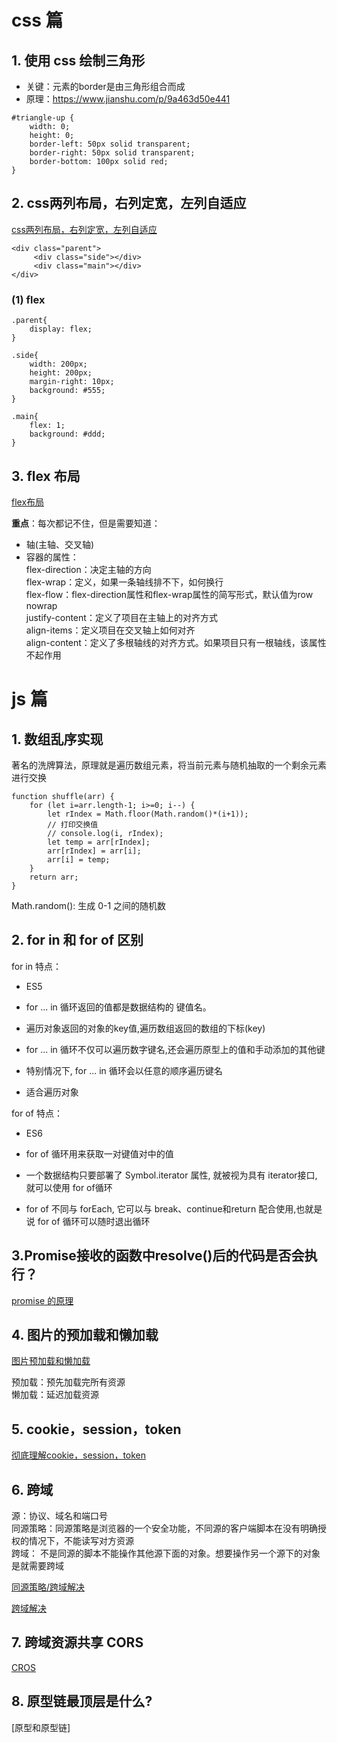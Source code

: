 # css 篇
## 1. 使用 css 绘制三角形
+ 关键：元素的border是由三角形组合而成
+ 原理：https://www.jianshu.com/p/9a463d50e441

```base
#triangle-up {
    width: 0;
    height: 0;
    border-left: 50px solid transparent;
    border-right: 50px solid transparent;
    border-bottom: 100px solid red;
}

```
## 2. css两列布局，右列定宽，左列自适应

[css两列布局，右列定宽，左列自适应](https://www.cnblogs.com/moqiutao/p/6817833.html)

```base
<div class="parent">
     <div class="side"></div>
     <div class="main"></div>
</div>
```
### (1) flex

```base
.parent{
    display: flex;
}

.side{
    width: 200px;
    height: 200px;
    margin-right: 10px;
    background: #555;
}

.main{
    flex: 1;
    background: #ddd;
}
```

## 3. flex 布局 
[flex布局](http://www.runoob.com/w3cnote/flex-grammar.html)

**重点**：每次都记不住，但是需要知道：
+ 轴(主轴、交叉轴)
+ 容器的属性：  
flex-direction：决定主轴的方向  
flex-wrap：定义，如果一条轴线排不下，如何换行    
flex-flow：flex-direction属性和flex-wrap属性的简写形式，默认值为row nowrap  
justify-content：定义了项目在主轴上的对齐方式  
align-items：定义项目在交叉轴上如何对齐  
align-content：定义了多根轴线的对齐方式。如果项目只有一根轴线，该属性不起作用

# js 篇
## 1. 数组乱序实现

著名的洗牌算法，原理就是遍历数组元素，将当前元素与随机抽取的一个剩余元素进行交换

```base
function shuffle(arr) {
    for (let i=arr.length-1; i>=0; i--) {
        let rIndex = Math.floor(Math.random()*(i+1));
        // 打印交换值
        // console.log(i, rIndex);
        let temp = arr[rIndex];
        arr[rIndex] = arr[i];
        arr[i] = temp;
    }
    return arr;
}
```
Math.random(): 生成 0-1 之间的随机数

## 2. for in 和 for of 区别

for in 特点：
+ ES5

+ for ... in 循环返回的值都是数据结构的 键值名。 

+ 遍历对象返回的对象的key值,遍历数组返回的数组的下标(key)  

+ for ... in 循环不仅可以遍历数字键名,还会遍历原型上的值和手动添加的其他键  

+ 特别情况下, for ... in 循环会以任意的顺序遍历键名

+ 适合遍历对象

for of 特点：
+ ES6

+ for of 循环用来获取一对键值对中的值

+ 一个数据结构只要部署了 Symbol.iterator 属性, 就被视为具有 iterator接口, 就可以使用 for of循环

+ for of 不同与 forEach, 它可以与 break、continue和return 配合使用,也就是说 for of 循环可以随时退出循环

## 3.Promise接收的函数中resolve()后的代码是否会执行？

[promise 的原理](https://mengera88.github.io/2017/05/18/Promise%E5%8E%9F%E7%90%86%E8%A7%A3%E6%9E%90/)

## 4. 图片的预加载和懒加载

[图片预加载和懒加载](https://www.jianshu.com/p/4ce5f3c7519d)

预加载：预先加载完所有资源  
懒加载：延迟加载资源

## 5. cookie，session，token
[彻底理解cookie，session，token](https://www.cnblogs.com/moyand/p/9047978.html)

## 6. 跨域

源：协议、域名和端口号  
同源策略：同源策略是浏览器的一个安全功能，不同源的客户端脚本在没有明确授权的情况下，不能读写对方资源  
跨域： 不是同源的脚本不能操作其他源下面的对象。想要操作另一个源下的对象是就需要跨域  

[同源策略/跨域解决](https://www.cnblogs.com/rockmadman/p/6836834.html)

[跨域解决](https://www.cnblogs.com/chenshishuo/p/4919224.html)

## 7. 跨域资源共享 CORS

[CROS](http://www.ruanyifeng.com/blog/2016/04/cors.html)


## 8. 原型链最顶层是什么?

[原型和原型链]

